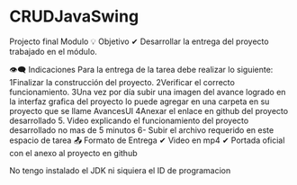 # CRUDJavaSwing
Projecto final Modulo
💡 Objetivo
✔ Desarrollar la entrega del proyecto trabajado en el módulo.

👁‍🗨 Indicaciones
Para la entrega de la tarea debe realizar lo siguiente:
1Finalizar la construcción del proyecto.
2Verificar el correcto funcionamiento.
3Una vez por día subir una imagen del avance logrado en la interfaz grafica del proyecto lo puede agregar en una 
carpeta en su proyecto que se llame AvancesUI 
4Anexar el enlace en github del proyecto desarrollado
5. Video explicando el funcionamiento del proyecto desarrollado no mas de 5 minutos
6- Subir el archivo requerido en este espacio de tarea
📤 Formato de Entrega
✔ Video en mp4 
✔ Portada oficial con el anexo al proyecto en github







No tengo instalado el JDK ni siquiera el ID de programacion
